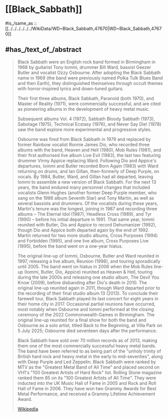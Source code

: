 
# [[Black_Sabbath]] 

#is_/same_as :: [[../../../../../../WikiData/WD~Black_Sabbath,47670|WD~Black_Sabbath,47670]] 

## #has_/text_of_/abstract 

> Black Sabbath were an English rock band formed in Birmingham in 1968 
> by guitarist Tony Iommi, drummer Bill Ward, bassist Geezer Butler and vocalist Ozzy Osbourne. 
> After adopting the Black Sabbath name in 1969 
> (the band were previously named Polka Tulk Blues Band and then Earth), 
> they distinguished themselves through occult themes with horror-inspired lyrics and down-tuned guitars. 
> 
> Their first three albums, Black Sabbath, Paranoid (both 1970), and Master of Reality (1971), 
> were commercially successful, and are cited as pioneering albums in the development of heavy metal music. 
> 
> Subsequent albums Vol. 4 (1972), Sabbath Bloody Sabbath (1973), Sabotage (1975), Technical Ecstasy (1976), and Never Say Die! (1978) saw the band explore more experimental and progressive styles.
>
> Osbourne was fired from Black Sabbath in 1979 and replaced by former Rainbow vocalist Ronnie James Dio, 
> who recorded three albums with the band, Heaven and Hell (1980), Mob Rules (1981), 
> and their first authorised live album Live Evil (1983), the last two featuring drummer Vinny Appice replacing Ward. Following Dio and Appice's departures, Iommi and Butler recorded Born Again (1983) with Ward returning on drums, and Ian Gillan, then-formerly of Deep Purple, on vocals. By 1984, Butler, Ward, and Gillan had all departed, leaving Iommi to assemble a new version of Black Sabbath. For the next 13 years, the band endured many personnel changes that included vocalists Glenn Hughes (another former Deep Purple member, who sang on the 1986 album Seventh Star) and Tony Martin, as well as several bassists and drummers. Of the vocalists during these years, Martin's tenure was the longest, joining in 1987 and recording three albums – The Eternal Idol (1987), Headless Cross (1989), and Tyr (1990) – before his initial departure in 1991. That same year, Iommi reunited with Butler, Dio and Appice to record Dehumanizer (1992), though Dio and Appice both departed again by the end of 1992. Martin returned for two more studio albums, Cross Purposes (1994) and Forbidden (1995), and one live album, Cross Purposes Live (1995), before the band went on a one-year hiatus.
>
> The original line-up of Iommi, Osbourne, Butler and Ward reunited in 1997, releasing a live album, Reunion (1998), and touring sporadically until 2005. The band went on hiatus in 2006 when the Mob Rules line-up (Iommi, Butler, Dio, Appice) reunited as Heaven & Hell, touring during the late 2000s and releasing one studio album, The Devil You Know (2009), before disbanding after Dio's death in 2010. The original line-up reunited again in 2011, though Ward departed prior to the recording of their final studio album 13 (2013). To conclude their farewell tour, Black Sabbath played its last concert for eight years in their home city in 2017. Occasional partial reunions have occurred, most notably when Osbourne and Iommi performed at the closing ceremony of the 2022 Commonwealth Games in Birmingham. The original line-up reunited for a final show for both the band and Osbourne as a solo artist, titled Back to the Beginning, at Villa Park on 5 July 2025; Osbourne died seventeen days after the performance.
>
> Black Sabbath have sold over 70 million records as of 2013, making them one of the most commercially successful heavy metal bands. The band have been referred to as being part of the "unholy trinity of British hard rock and heavy metal in the early to mid-seventies", along with Deep Purple and Led Zeppelin. Black Sabbath were ranked by MTV as the "Greatest Metal Band of All Time" and placed second on VH1's "100 Greatest Artists of Hard Rock" list. Rolling Stone magazine ranked them 85 on its "100 Greatest Artists of All Time". They were inducted into the UK Music Hall of Fame in 2005 and Rock and Roll Hall of Fame in 2006. They have won two Grammy Awards for Best Metal Performance, and received a Grammy Lifetime Achievement Award.
>
> [Wikipedia](https://en.wikipedia.org/wiki/Black%20Sabbath) 

